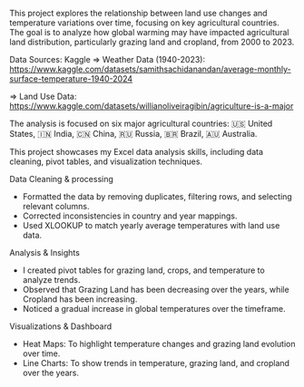 
This project explores the relationship between land use changes and temperature variations over time, focusing on key agricultural countries. The goal is to analyze how global warming may have impacted agricultural land distribution, particularly grazing land and cropland, from 2000 to 2023.

Data Sources: Kaggle
=> Weather Data (1940-2023): https://www.kaggle.com/datasets/samithsachidanandan/average-monthly-surface-temperature-1940-2024

=> Land Use Data: https://www.kaggle.com/datasets/willianoliveiragibin/agriculture-is-a-major

The analysis is focused on six major agricultural countries:
                          🇺🇸 United States, 🇮🇳 India, 🇨🇳 China, 🇷🇺 Russia, 🇧🇷 Brazil, 🇦🇺 Australia.


This project showcases my Excel data analysis skills, including data cleaning, pivot tables, and visualization techniques.

Data Cleaning & processing
- Formatted the data by removing duplicates, filtering rows, and selecting relevant columns.
- Corrected inconsistencies in country and year mappings.
- Used XLOOKUP to match yearly average temperatures with land use data.

Analysis & Insights
- I created pivot tables for grazing land, crops, and temperature to analyze trends.
- Observed that Grazing Land has been decreasing over the years, while Cropland has been increasing.
- Noticed a gradual increase in global temperatures over the timeframe.

Visualizations & Dashboard
- Heat Maps: To highlight temperature changes and grazing land evolution over time.
- Line Charts: To show trends in temperature, grazing land, and cropland over the years.

